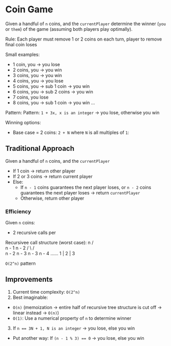 # Coin Game

Given a handful of `n` coins, and the `currentPlayer` determine the winner (`you` or `them`) of the game (assuming both players play optimally).

Rule: Each player must remove 1 or 2 coins on each turn, player to remove final coin loses

Small examples:
- 1 coin, you -> you lose
- 2 coins, you -> you win
- 3 coins, you -> you win
- 4 coins, you -> you lose
- 5 coins, you -> sub 1 coin -> you win
- 6 coins, you -> sub 2 coins -> you win
- 7 coins, you lose
- 8 coins, you -> sub 1 coin -> you win
...

Pattern: Pattern: `1 + 3x, x is an integer` -> you lose, otherwise you win

Winning options:
- Base case = 2 coins: `2 + N` where `N` is all multiples of `1`: 

## Traditional Approach

Given a handful of `n` coins, and the `currentPlayer`
- If 1 coin -> return other player
- If 2 or 3 coins -> return current player
- Else:
  - If `n - 1` coins guarantees the next player loses, or `n - 2` coins guarantees the next player loses -> return `currentPlayer`
  - Otherwise, return other player

### Efficiency

Given `n` coins:
- 2 recursive calls per 

Recursivee call structure (worst case):
                  n
                /   \
            n - 1  n - 2
          /   \       /   \
      n - 2  n - 3  n - 3  n - 4
               ......
              1 | 2 | 3

`O(2^n)` pattern

## Improvements

1. Current time complexity: `O(2^n)`
2. Best imaginable:
  - `O(n)` (memoization -> entire half of recursive tree structure is cut off -> linear instead -> `O(n)`)
  - `O(1)`: Use a numerical property of `n` to determine winner
3. If `n == 3N + 1, N is an integer` -> you lose, else you win
  - Put another way: If `(n - 1 % 3) == 0` -> you lose, else you win 